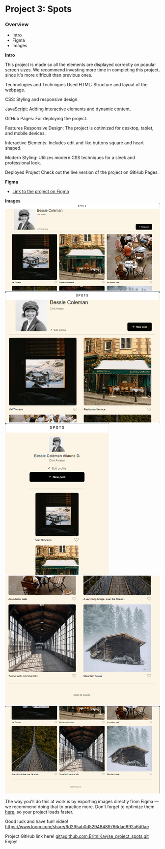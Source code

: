 # Project 3: Spots

### Overview

- Intro
- Figma
- Images

**Intro**

This project is made so all the elements are displayed correctly on popular screen sizes. We recommend investing more time in completing this project, since it's more difficult than previous ones.

Technologies and Techniques Used
HTML: Structure and layout of the webpage.

CSS: Styling and responsive design.

JavaScript: Adding interactive elements and dynamic content.

GitHub Pages: For deploying the project.

Features
Responsive Design: The project is optimized for desktop, tablet, and mobile devices.

Interactive Elements: Includes edit and like buttons square and heart shaped.

Modern Styling: Utilizes modern CSS techniques for a sleek and professional look.

Deployed Project
Check out the live version of the project on GitHub Pages.

**Figma**

- [Link to the project on Figma](https://www.figma.com/file/BBNm2bC3lj8QQMHlnqRsga/Sprint-3-Project-%E2%80%94-Spots?type=design&node-id=2%3A60&mode=design&t=afgNFybdorZO6cQo-1)

**Images**
![screenshots](./README.images/Screenshot%202024-10-16%20155839.png)
![screenshots](./README.images/Screenshot%202024-10-16%20155906.png)
![screenshots](./README.images/Screenshot%202024-10-16%20155928.png)
![screenshots](./README.images/Screenshot%202024-10-16%20160108.png)
![screenshots](./README.images/Screenshot%202024-10-16%20160127.png)

The way you'll do this at work is by exporting images directly from Figma — we recommend doing that to practice more. Don't forget to optimize them [here](https://tinypng.com/), so your project loads faster.

Good luck and have fun!
video! https://www.loom.com/share/6d295ab0d52948489766dae892a6d0ae

Project GitHub link here! [git@github.com:BritniKay/se_project_spots.git](https://github.com/BritniKay/se_project_spots) Enjoy!
